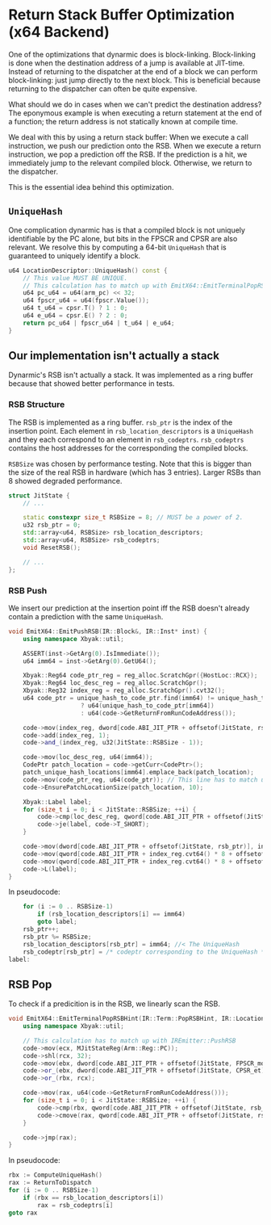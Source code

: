 # Return Stack Buffer Optimization (x64 Backend)

One of the optimizations that dynarmic does is block-linking. Block-linking is done when
the destination address of a jump is available at JIT-time. Instead of returning to the
dispatcher at the end of a block we can perform block-linking: just jump directly to the
next block. This is beneficial because returning to the dispatcher can often be quite
expensive.

What should we do in cases when we can't predict the destination address? The eponymous
example is when executing a return statement at the end of a function; the return address
is not statically known at compile time.

We deal with this by using a return stack buffer: When we execute a call instruction,
we push our prediction onto the RSB. When we execute a return instruction, we pop a
prediction off the RSB. If the prediction is a hit, we immediately jump to the relevant
compiled block. Otherwise, we return to the dispatcher.

This is the essential idea behind this optimization.

## `UniqueHash`

One complication dynarmic has is that a compiled block is not uniquely identifiable by
the PC alone, but bits in the FPSCR and CPSR are also relevant. We resolve this by
computing a 64-bit `UniqueHash` that is guaranteed to uniquely identify a block.

```c++
u64 LocationDescriptor::UniqueHash() const {
    // This value MUST BE UNIQUE.
    // This calculation has to match up with EmitX64::EmitTerminalPopRSBHint
    u64 pc_u64 = u64(arm_pc) << 32;
    u64 fpscr_u64 = u64(fpscr.Value());
    u64 t_u64 = cpsr.T() ? 1 : 0;
    u64 e_u64 = cpsr.E() ? 2 : 0;
    return pc_u64 | fpscr_u64 | t_u64 | e_u64;
}
```

## Our implementation isn't actually a stack

Dynarmic's RSB isn't actually a stack. It was implemented as a ring buffer because
that showed better performance in tests.

### RSB Structure

The RSB is implemented as a ring buffer. `rsb_ptr` is the index of the insertion
point. Each element in `rsb_location_descriptors` is a `UniqueHash` and they
each correspond to an element in `rsb_codeptrs`. `rsb_codeptrs` contains the
host addresses for the corresponding the compiled blocks.

`RSBSize` was chosen by performance testing. Note that this is bigger than the
size of the real RSB in hardware (which has 3 entries). Larger RSBs than 8
showed degraded performance.

```c++
struct JitState {
    // ...

    static constexpr size_t RSBSize = 8; // MUST be a power of 2.
    u32 rsb_ptr = 0;
    std::array<u64, RSBSize> rsb_location_descriptors;
    std::array<u64, RSBSize> rsb_codeptrs;
    void ResetRSB();

    // ...
};
```

### RSB Push

We insert our prediction at the insertion point iff the RSB doesn't already
contain a prediction with the same `UniqueHash`.

```c++
void EmitX64::EmitPushRSB(IR::Block&, IR::Inst* inst) {
    using namespace Xbyak::util;

    ASSERT(inst->GetArg(0).IsImmediate());
    u64 imm64 = inst->GetArg(0).GetU64();

    Xbyak::Reg64 code_ptr_reg = reg_alloc.ScratchGpr({HostLoc::RCX});
    Xbyak::Reg64 loc_desc_reg = reg_alloc.ScratchGpr();
    Xbyak::Reg32 index_reg = reg_alloc.ScratchGpr().cvt32();
    u64 code_ptr = unique_hash_to_code_ptr.find(imm64) != unique_hash_to_code_ptr.end()
                    ? u64(unique_hash_to_code_ptr[imm64])
                    : u64(code->GetReturnFromRunCodeAddress());

    code->mov(index_reg, dword[code.ABI_JIT_PTR + offsetof(JitState, rsb_ptr)]);
    code->add(index_reg, 1);
    code->and_(index_reg, u32(JitState::RSBSize - 1));

    code->mov(loc_desc_reg, u64(imm64));
    CodePtr patch_location = code->getCurr<CodePtr>();
    patch_unique_hash_locations[imm64].emplace_back(patch_location);
    code->mov(code_ptr_reg, u64(code_ptr)); // This line has to match up with EmitX64::Patch.
    code->EnsurePatchLocationSize(patch_location, 10);

    Xbyak::Label label;
    for (size_t i = 0; i < JitState::RSBSize; ++i) {
        code->cmp(loc_desc_reg, qword[code.ABI_JIT_PTR + offsetof(JitState, rsb_location_descriptors) + i * sizeof(u64)]);
        code->je(label, code->T_SHORT);
    }

    code->mov(dword[code.ABI_JIT_PTR + offsetof(JitState, rsb_ptr)], index_reg);
    code->mov(qword[code.ABI_JIT_PTR + index_reg.cvt64() * 8 + offsetof(JitState, rsb_location_descriptors)], loc_desc_reg);
    code->mov(qword[code.ABI_JIT_PTR + index_reg.cvt64() * 8 + offsetof(JitState, rsb_codeptrs)], code_ptr_reg);
    code->L(label);
}
```

In pseudocode:

```c++
    for (i := 0 .. RSBSize-1)
        if (rsb_location_descriptors[i] == imm64)
        goto label;
    rsb_ptr++;
    rsb_ptr %= RSBSize;
    rsb_location_desciptors[rsb_ptr] = imm64; //< The UniqueHash
    rsb_codeptr[rsb_ptr] = /* codeptr corresponding to the UniqueHash */;
label:
```

## RSB Pop

To check if a predicition is in the RSB, we linearly scan the RSB.

```c++
void EmitX64::EmitTerminalPopRSBHint(IR::Term::PopRSBHint, IR::LocationDescriptor initial_location) {
    using namespace Xbyak::util;

    // This calculation has to match up with IREmitter::PushRSB
    code->mov(ecx, MJitStateReg(Arm::Reg::PC));
    code->shl(rcx, 32);
    code->mov(ebx, dword[code.ABI_JIT_PTR + offsetof(JitState, FPSCR_mode)]);
    code->or_(ebx, dword[code.ABI_JIT_PTR + offsetof(JitState, CPSR_et)]);
    code->or_(rbx, rcx);

    code->mov(rax, u64(code->GetReturnFromRunCodeAddress()));
    for (size_t i = 0; i < JitState::RSBSize; ++i) {
        code->cmp(rbx, qword[code.ABI_JIT_PTR + offsetof(JitState, rsb_location_descriptors) + i * sizeof(u64)]);
        code->cmove(rax, qword[code.ABI_JIT_PTR + offsetof(JitState, rsb_codeptrs) + i * sizeof(u64)]);
    }

    code->jmp(rax);
}
```

In pseudocode:

```c++
rbx := ComputeUniqueHash()
rax := ReturnToDispatch
for (i := 0 .. RSBSize-1)
    if (rbx == rsb_location_descriptors[i])
        rax = rsb_codeptrs[i]
goto rax
```
